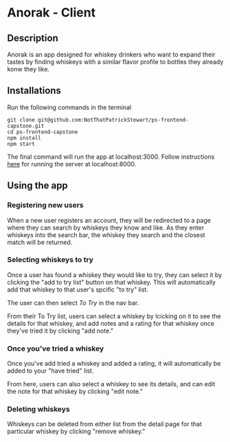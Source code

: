 # Anorak - Client

## Description
Anorak is an app designed for whiskey drinkers who want to expand their tastes by finding whiskeys with a similar flavor profile to bottles they already konw they like.

## Installations
Run the following commands in the terminal

```
git clone git@github.com:NotThatPatrickStewart/ps-frontend-capstone.git
cd ps-frontend-capstone
npm install
npm start
```
The final command will run the app at localhost:3000.
Follow instructions [here](https://github.com/NotThatPatrickStewart/anorak-server) for running the server at localhost:8000.

## Using the app

### Registering new users
When a new user registers an account, they will be redirected to a page where they can search by whiskeys they know and like. As they enter whiskeys into the search bar, the whiskey they search and the closest match will be returned.

### Selecting whiskeys to try
Once a user has found a whiskey they would like to try, they can select it by clicking the "add to try list" button on that whiskey. This will automatically add that whiskey to that user's spcific "to try" list.

The user can then select *To Try* in the nav bar.

From their To Try list, users can select a whiskey by lcicking on it to see the details for that whiskey, and add notes and a rating for that whiskey once they've tried it by clicking "add note."

### Once you've tried a whiskey
Once you've add tried a whiskey and added a rating, it will automatically be added to your "have tried" list.

From here, users can also select a whiskey to see its details, and can edit the note for that whiskey by clicking "edit note."

### Deleting whiskeys
Whiskeys can be deleted from either list from the detail page for that particular whiskey by clicking "remove whiskey."
